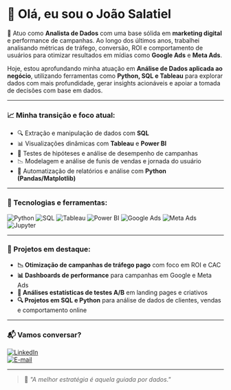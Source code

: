 # 👋 Olá, eu sou o João Salatiel

🎯 Atuo como **Analista de Dados** com uma base sólida em **marketing digital** e performance de campanhas. Ao longo dos últimos anos, trabalhei analisando métricas de tráfego, conversão, ROI e comportamento de usuários para otimizar resultados em mídias como **Google Ads** e **Meta Ads**.

Hoje, estou aprofundando minha atuação em **Análise de Dados aplicada ao negócio**, utilizando ferramentas como **Python, SQL e Tableau** para explorar dados com mais profundidade, gerar insights acionáveis e apoiar a tomada de decisões com base em dados.

---

### 📈 Minha transição e foco atual:
- 🔍 Extração e manipulação de dados com **SQL**
- 📊 Visualizações dinâmicas com **Tableau** e **Power BI**
- 🧪 Testes de hipóteses e análise de desempenho de campanhas
- 📉 Modelagem e análise de funis de vendas e jornada do usuário
- 🤖 Automatização de relatórios e análise com **Python (Pandas/Matplotlib)**

---

### 🧠 Tecnologias e ferramentas:
![Python](https://img.shields.io/badge/Python-3776AB?style=for-the-badge&logo=python&logoColor=white)
![SQL](https://img.shields.io/badge/SQL-336791?style=for-the-badge&logo=postgresql&logoColor=white)
![Tableau](https://img.shields.io/badge/Tableau-E97627?style=for-the-badge&logo=tableau&logoColor=white)
![Power BI](https://img.shields.io/badge/PowerBI-F2C811?style=for-the-badge&logo=powerbi&logoColor=black)
![Google Ads](https://img.shields.io/badge/Google%20Ads-4285F4?style=for-the-badge&logo=googleads&logoColor=white)
![Meta Ads](https://img.shields.io/badge/Meta%20Ads-1877F2?style=for-the-badge&logo=facebook&logoColor=white)
![Jupyter](https://img.shields.io/badge/Jupyter-F37626?style=for-the-badge&logo=jupyter&logoColor=white)

---

### 🚀 Projetos em destaque:
- **📉 Otimização de campanhas de tráfego pago** com foco em ROI e CAC  
- **📊 Dashboards de performance** para campanhas em Google e Meta Ads  
- **🧪 Análises estatísticas de testes A/B** em landing pages e criativos  
- **🔍 Projetos em SQL e Python** para análise de dados de clientes, vendas e comportamento online

---

### 📬 Vamos conversar?
[![LinkedIn](https://img.shields.io/badge/-LinkedIn-0A66C2?style=for-the-badge&logo=linkedin&logoColor=white)](https://www.linkedin.com/)  
[![E-mail](https://img.shields.io/badge/-Email-D14836?style=for-the-badge&logo=gmail&logoColor=white)](mailto:seuemail@email.com)

---

> 📌 *"A melhor estratégia é aquela guiada por dados."*
